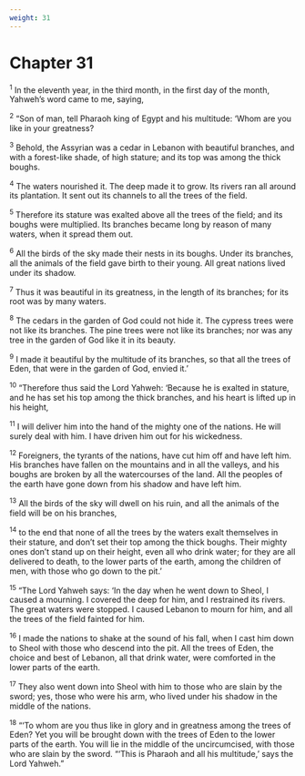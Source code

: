 ```yaml
---
weight: 31
---
```


# Chapter 31

<sup>1</sup> In the eleventh year, in the third month, in the first day of the month, Yahweh’s word came to me, saying, 

<sup>2</sup> “Son of man, tell Pharaoh king of Egypt and his multitude: ‘Whom are you like in your greatness? 

<sup>3</sup> Behold, the Assyrian was a cedar in Lebanon with beautiful branches, and with a forest-like shade, of high stature; and its top was among the thick boughs. 

<sup>4</sup> The waters nourished it. The deep made it to grow. Its rivers ran all around its plantation. It sent out its channels to all the trees of the field. 

<sup>5</sup> Therefore its stature was exalted above all the trees of the field; and its boughs were multiplied. Its branches became long by reason of many waters, when it spread them out. 

<sup>6</sup> All the birds of the sky made their nests in its boughs. Under its branches, all the animals of the field gave birth to their young. All great nations lived under its shadow. 

<sup>7</sup> Thus it was beautiful in its greatness, in the length of its branches; for its root was by many waters. 

<sup>8</sup> The cedars in the garden of God could not hide it. The cypress trees were not like its branches. The pine trees were not like its branches; nor was any tree in the garden of God like it in its beauty. 

<sup>9</sup> I made it beautiful by the multitude of its branches, so that all the trees of Eden, that were in the garden of God, envied it.’ 

<sup>10</sup> “Therefore thus said the Lord Yahweh: ‘Because he is exalted in stature, and he has set his top among the thick branches, and his heart is lifted up in his height, 

<sup>11</sup> I will deliver him into the hand of the mighty one of the nations. He will surely deal with him. I have driven him out for his wickedness. 

<sup>12</sup> Foreigners, the tyrants of the nations, have cut him off and have left him. His branches have fallen on the mountains and in all the valleys, and his boughs are broken by all the watercourses of the land. All the peoples of the earth have gone down from his shadow and have left him. 

<sup>13</sup> All the birds of the sky will dwell on his ruin, and all the animals of the field will be on his branches, 

<sup>14</sup> to the end that none of all the trees by the waters exalt themselves in their stature, and don’t set their top among the thick boughs. Their mighty ones don’t stand up on their height, even all who drink water; for they are all delivered to death, to the lower parts of the earth, among the children of men, with those who go down to the pit.’ 

<sup>15</sup> “The Lord Yahweh says: ‘In the day when he went down to Sheol, I caused a mourning. I covered the deep for him, and I restrained its rivers. The great waters were stopped. I caused Lebanon to mourn for him, and all the trees of the field fainted for him. 

<sup>16</sup> I made the nations to shake at the sound of his fall, when I cast him down to Sheol with those who descend into the pit. All the trees of Eden, the choice and best of Lebanon, all that drink water, were comforted in the lower parts of the earth. 

<sup>17</sup> They also went down into Sheol with him to those who are slain by the sword; yes, those who were his arm, who lived under his shadow in the middle of the nations. 

<sup>18</sup> “‘To whom are you thus like in glory and in greatness among the trees of Eden? Yet you will be brought down with the trees of Eden to the lower parts of the earth. You will lie in the middle of the uncircumcised, with those who are slain by the sword. “‘This is Pharaoh and all his multitude,’ says the Lord Yahweh.” 


